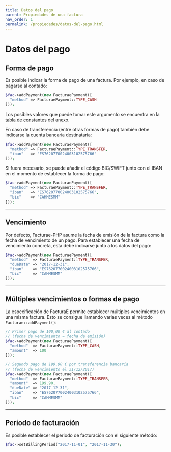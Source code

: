 ```yaml
---
title: Datos del pago
parent: Propiedades de una factura
nav_order: 1
permalink: /propiedades/datos-del-pago.html
---
```


# Datos del pago

## Forma de pago
Es posible indicar la forma de pago de una factura. Por ejemplo, en caso de pagarse al contado:
```php
$fac->addPayment(new FacturaePayment([
  "method" => FacturaePayment::TYPE_CASH
]));
```

Los posibles valores que puede tomar este argumento se encuentra en la [tabla de constantes](../anexos/constantes.html#formas-de-pago) del anexo.

En caso de transferencia (entre otras formas de pago) también debe indicarse la cuenta bancaria destinataria:
```php
$fac->addPayment(new FacturaePayment([
  "method" => FacturaePayment::TYPE_TRANSFER,
  "iban"   => "ES7620770024003102575766"
]));
```

Si fuera necesario, se puede añadir el código BIC/SWIFT junto con el IBAN en el momento de establecer la forma de pago:
```php
$fac->addPayment(new FacturaePayment([
  "method" => FacturaePayment::TYPE_TRANSFER,
  "iban"   => "ES7620770024003102575766",
  "bic"    => "CAHMESMM"
]));
```

---

## Vencimiento
Por defecto, Facturae-PHP asume la fecha de emisión de la factura como la fecha de vencimiento de un pago.
Para establecer una fecha de vencimiento concreta, esta debe indicarse junto a los datos del pago:
```php
$fac->addPayment(new FacturaePayment([
  "method"  => FacturaePayment::TYPE_TRANSFER,
  "dueDate" => "2017-12-31",
  "iban"    => "ES7620770024003102575766",
  "bic"     => "CAHMESMM"
]));
```

---

## Múltiples vencimientos o formas de pago
La especificación de FacturaE permite establecer múltiples vencimientos en una misma factura.
Esto se consigue llamando varias veces al método `Facturae::addPayment()`:
```php
// Primer pago de 100,00 € al contado
// (fecha de vencimiento = fecha de emisión)
$fac->addPayment(new FacturaePayment([
  "method"  => FacturaePayment::TYPE_CASH,
  "amount"  => 100
]));

// Segundo pago de 199,90 € por transferencia bancaria
// (fecha de vencimiento el 31/12/2017)
$fac->addPayment(new FacturaePayment([
  "method"  => FacturaePayment::TYPE_TRANSFER,
  "amount"  => 199.90,
  "dueDate" => "2017-12-31",
  "iban"    => "ES7620770024003102575766",
  "bic"     => "CAHMESMM"
]));
```

---

## Periodo de facturación
Es posible establecer el periodo de facturación con el siguiente método:
```php
$fac->setBillingPeriod("2017-11-01", "2017-11-30");
```
